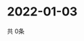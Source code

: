 # 2022-01-03
  共 0条

  <!-- BEGIN -->
  <!-- 最后更新时间Mon Jan 03 2022 08:07:02 GMT+0000 (Coordinated Universal Time) -->
  
  <!-- END -->
  
  